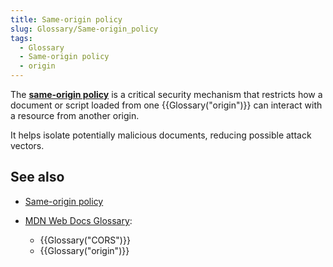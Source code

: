 ```yaml
---
title: Same-origin policy
slug: Glossary/Same-origin_policy
tags:
  - Glossary
  - Same-origin policy
  - origin
---
```

The **[same-origin policy](/en-US/docs/Web/Security/Same-origin_policy)** is a critical security mechanism that restricts how a document or script loaded from one {{Glossary("origin")}} can interact with a resource from another origin.

It helps isolate potentially malicious documents, reducing possible attack vectors.

## See also

- [Same-origin policy](/en-US/docs/Web/Security/Same-origin_policy)
- [MDN Web Docs Glossary](/en-US/docs/Glossary):

  - {{Glossary("CORS")}}
  - {{Glossary("origin")}}
